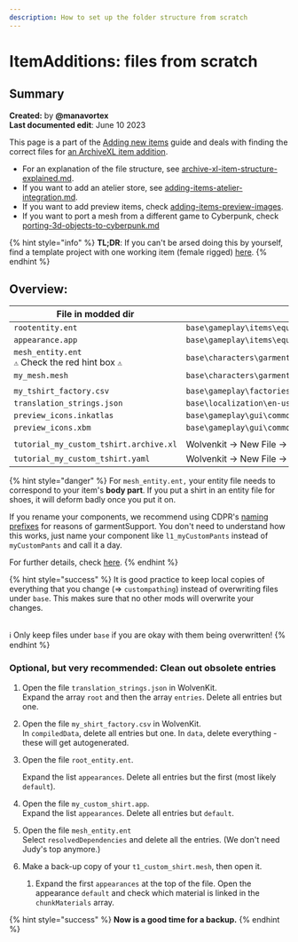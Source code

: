 ```yaml
---
description: How to set up the folder structure from scratch
---
```


# ItemAdditions: files from scratch

## Summary

**Created:** by **@manavortex**\
**Last documented edit**: June 10 2023

This page is a part of the [Adding new items](./) guide and deals with finding the correct files for [an ArchiveXL item addition](./).&#x20;

* For an explanation of the file structure, see [archive-xl-item-structure-explained.md](archive-xl-item-structure-explained.md "mention").
* If you want to add an atelier store, see [adding-items-atelier-integration.md](adding-items-atelier-integration.md "mention").
* If you want to add preview items, check [adding-items-preview-images](../../custom-icons-and-ui/adding-items-preview-images/ "mention").
* If you want to port a mesh from a different game to Cyberpunk, check [porting-3d-objects-to-cyberpunk.md](../../../for-mod-creators-theory/3d-modelling/porting-3d-objects-to-cyberpunk.md "mention")

{% hint style="info" %}
**TL;DR**: If you can't be arsed doing this by yourself, find a template project with one working item (female rigged) [here](https://www.mediafire.com/file/ef5xcacwomldizg/my\_shirt.7z/file).
{% endhint %}

## Overview:

<table><thead><tr><th width="316">File in modded dir</th><th>was originally copied from</th></tr></thead><tbody><tr><td><code>rootentity.ent</code></td><td><code>base\gameplay\items\equipment\underwear\player_underwear_item.ent</code></td></tr><tr><td><code>appearance.app</code></td><td><code>base\gameplay\items\equipment\underwear\appearances\player_underwear_item_appearances.app</code></td></tr><tr><td><code>mesh_entity.ent</code><br><code>⚠</code> Check the red hint box <code>⚠</code></td><td><code>base\characters\garment\player_equipment\torso\t1_080_pwa_tank__judy.ent</code></td></tr><tr><td><code>my_mesh.mesh</code></td><td><code>base\characters\garment\gang_monk\torso\t2_135_jacket__monk_shirt\t2_135_wa_jacket__monk_shirt.mesh</code></td></tr><tr><td></td><td></td></tr><tr><td><code>my_tshirt_factory.csv</code></td><td><code>base\gameplay\factories\items\clothing.csv</code></td></tr><tr><td><code>translation_strings.json</code></td><td><code>base\localization\en-us\onscreens\onscreens.json</code></td></tr><tr><td><code>preview_icons.inkatlas</code></td><td><code>base\gameplay\gui\common\icons\items\item_icons6.inkatlas</code></td></tr><tr><td><code>preview_icons.xbm</code></td><td><code>base\gameplay\gui\common\icons\items\item_icons6.xbm</code></td></tr><tr><td></td><td></td></tr><tr><td><code>tutorial_my_custom_tshirt.archive.xl</code></td><td>Wolvenkit -> New File -> ArchiveXL</td></tr><tr><td><code>tutorial_my_custom_tshirt.yaml</code></td><td>Wolvenkit -> New File -> TweakXL</td></tr></tbody></table>

{% hint style="danger" %}
For `mesh_entity.ent,` your entity file needs to correspond to your item's **body part**. If you put a shirt in an entity file for shoes, it will deform badly once you put it on.&#x20;

If you rename your components, we recommend using CDPR's [naming prefixes](../../../for-mod-creators-theory/3d-modelling/garment-support-how-does-it-work/) for reasons of garmentSupport. You don't need to understand how this works, just name your component like `l1_myCustomPants` instead of `myCustomPants` and call it a day.

For further details, check [here](different-equipment-slots.md).
{% endhint %}

{% hint style="success" %}
It is good practice to keep local copies of everything that you change (=> `custompathing`) instead of overwriting files under `base`. This makes sure that no other mods will overwrite your changes.

\
ℹ Only keep files under `base` if you are okay with them being overwritten!
{% endhint %}

### Optional, but **very** recommended: Clean out obsolete entries

1. Open the file `translation_strings.json` in WolvenKit.\
   Expand the array `root` and then the array `entries`. Delete all entries but one.
2. Open the file `my_shirt_factory.csv` in WolvenKit.\
   In `compiledData`, delete all entries but one. In `data`, delete everything - these will get autogenerated.
3.  Open the file `root_entity.ent`.

    Expand the list `appearances`. Delete all entries but the first (most likely `default`).
4. Open the file `my_custom_shirt.app`.\
   Expand the list `appearances`. Delete all entries but `default`.
5. Open the file `mesh_entity.ent`\
   Select `resolvedDependencies` and delete all the entries. (We don't need Judy's top anymore.)
6. Make a back-up copy of your `t1_custom_shirt.mesh`, then open it.
   1. Expand the first `appearances` at the top of the file. Open the appearance `default` and check which material is linked in the `chunkMaterials` array.

{% hint style="success" %}
**Now is a good time for a backup.**
{% endhint %}
